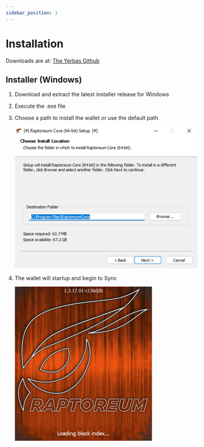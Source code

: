 ```yaml
---
sidebar_position: 1
---
```


# Installation

Downloads are at: [The Yerbas Github](https://github.com/The-Yerbas-Endeavor/yerbas/releases)

## Installer (Windows)

1. Download and extract the latest installer release for Windows
2. Execute the .exe file
3. Choose a path to install the wallet or use the default path

   ![Welcome Prompt](/img/wallets/gui/setup/setup_welcome.png)

4. The wallet will startup and begin to Sync

   ![Launch Screen](/img/wallets/gui/setup/startup_splash.png)


